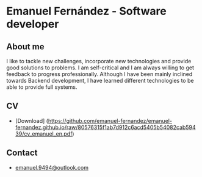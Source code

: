 # Emanuel Fernández - Software developer

## About me
I like to tackle new challenges, incorporate new technologies and provide good solutions to problems. I am self-critical
and I am always willing to get feedback to progress professionally. Although I have been mainly inclined towards
Backend development, I have learned different technologies to be able to provide full systems.

## CV
- [Download] (https://github.com/emanuel-fernandez/emanuel-fernandez.github.io/raw/80576315f1ab7d912c6acd5405b54082cab59439/cv_emanuel_en.pdf)

## Contact
- emanuel.9494@outlook.com
